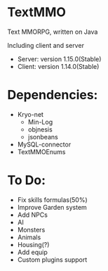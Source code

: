 TextMMO
=======

Text MMORPG, written on Java

Including client and server

+ Server: version 1.15.0(Stable)
+ Client: version 1.14.0(Stable)

Dependencies:
=======
+ Kryo-net
  + Min-Log
  + objnesis
  + jsonbeans
+ MySQL-connector
+ TextMMOEnums

To Do:
=======
- Fix skills formulas(50%)
- Improve Garden system
- Add NPCs
- AI
- Monsters
- Animals
- Housing(?)
- Add equip
- Custom plugins support
